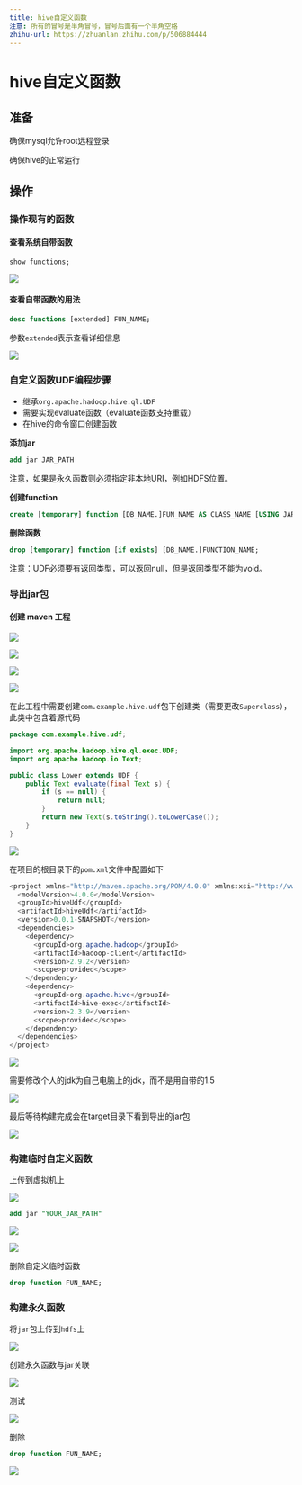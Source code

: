 ```yaml
---
title: hive自定义函数
注意: 所有的冒号是半角冒号，冒号后面有一个半角空格
zhihu-url: https://zhuanlan.zhihu.com/p/506884444
---
```

# hive自定义函数

## 准备

确保mysql允许root远程登录

确保hive的正常运行

## 操作

### 操作现有的函数

#### 查看系统自带函数

```hql
show functions;
```

![](http://www.droliz.cn/markdown_img/Pasted%20image%2020220427094925.png)

#### 查看自带函数的用法

```sql
desc functions [extended] FUN_NAME;
```

参数`extended`表示查看详细信息

![](http://www.droliz.cn/markdown_img/Pasted%20image%2020220427095218.png)

### 自定义函数UDF编程步骤

* 继承`org.apache.hadoop.hive.ql.UDF`
* 需要实现evaluate函数（evaluate函数支持重载）
* 在hive的命令窗口创建函数

**添加jar**

```sql
add jar JAR_PATH
```
注意，如果是永久函数则必须指定非本地URI，例如HDFS位置。

**创建function**
```sql
create [temporary] function [DB_NAME.]FUN_NAME AS CLASS_NAME [USING JAR|FILE|ARCHIVE 'FILE_URI' [, JAR|FILE|ARCHIVE 'FILE_URI'] ];
```

**删除函数**
```sql
drop [temporary] function [if exists] [DB_NAME.]FUNCTION_NAME;
```
注意：UDF必须要有返回类型，可以返回null，但是返回类型不能为void。

### 导出jar包

#### 创建 maven 工程

![](http://www.droliz.cn/markdown_img/Pasted%20image%2020220428184355.png)


![](http://www.droliz.cn/markdown_img/Pasted%20image%2020220428184411.png)

![](http://www.droliz.cn/markdown_img/Pasted%20image%2020220428184429.png)

![](http://www.droliz.cn/markdown_img/Pasted%20image%2020220428184511.png)

在此工程中需要创建`com.example.hive.udf`包下创建类（需要更改`Superclass`），此类中包含着源代码

```java
package com.example.hive.udf;

import org.apache.hadoop.hive.ql.exec.UDF;
import org.apache.hadoop.io.Text;

public class Lower extends UDF {
	public Text evaluate(final Text s) {
		if (s == null) {
			return null;
		}
		return new Text(s.toString().toLowerCase());
	}
}
```

![](http://www.droliz.cn/markdown_img/Pasted%20image%2020220428190051.png)

在项目的根目录下的`pom.xml`文件中配置如下

```java
<project xmlns="http://maven.apache.org/POM/4.0.0" xmlns:xsi="http://www.w3.org/2001/XMLSchema-instance" xsi:schemaLocation="http://maven.apache.org/POM/4.0.0 https://maven.apache.org/xsd/maven-4.0.0.xsd">
  <modelVersion>4.0.0</modelVersion>
  <groupId>hiveUdf</groupId>
  <artifactId>hiveUdf</artifactId>
  <version>0.0.1-SNAPSHOT</version>
  <dependencies>
    <dependency>
      <groupId>org.apache.hadoop</groupId>
      <artifactId>hadoop-client</artifactId>
      <version>2.9.2</version>
      <scope>provided</scope>
    </dependency>
    <dependency>
      <groupId>org.apache.hive</groupId>
      <artifactId>hive-exec</artifactId>
      <version>2.3.9</version>
      <scope>provided</scope>
    </dependency>
  </dependencies>
</project>
```

![](http://www.droliz.cn/markdown_img/Pasted%20image%2020220428184631.png)

需要修改个人的jdk为自己电脑上的jdk，而不是用自带的1.5

![](http://www.droliz.cn/markdown_img/Pasted%20image%2020220428184952.png)

最后等待构建完成会在target目录下看到导出的jar包

![](http://www.droliz.cn/markdown_img/Pasted%20image%2020220428190640.png)

### 构建临时自定义函数

上传到虚拟机上

![](http://www.droliz.cn/markdown_img/Pasted%20image%2020220428191015.png)

```sql
add jar "YOUR_JAR_PATH"
```

![](http://www.droliz.cn/markdown_img/Pasted%20image%2020220428190840.png)

![](http://www.droliz.cn/markdown_img/Pasted%20image%2020220428190630.png)

删除自定义临时函数

```sql
drop function FUN_NAME;
```

### 构建永久函数
将`jar`包上传到`hdfs`上

![](http://www.droliz.cn/markdown_img/Pasted%20image%2020220428192513.png)

创建永久函数与jar关联

![](http://www.droliz.cn/markdown_img/Pasted%20image%2020220428193150.png)

测试

![](http://www.droliz.cn/markdown_img/Pasted%20image%2020220428193201.png)

删除

```sql
drop function FUN_NAME;
```

![](http://www.droliz.cn/markdown_img/Pasted%20image%2020220428193401.png)